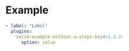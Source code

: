 # Example

```yml
- label: "Label"
  plugins:
    valid-example-without-a-steps-key#v1.2.3:
      option: value
```